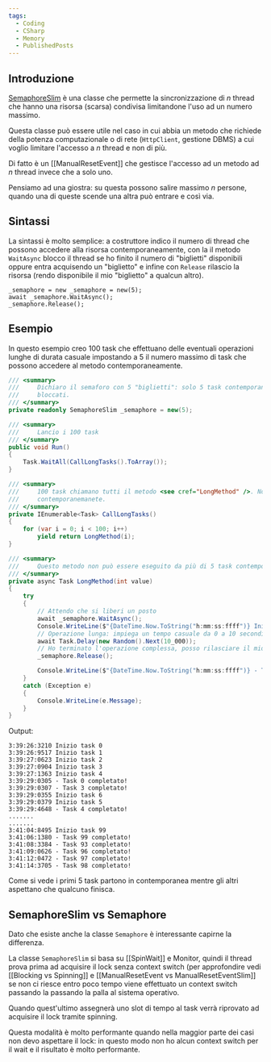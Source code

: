 ```yaml
---
tags:
  - Coding
  - CSharp
  - Memory
  - PublishedPosts
---
```



## Introduzione

[SemaphoreSlim](https://docs.microsoft.com/en-us/dotnet/api/system.threading.semaphoreslim?view=net-6.0) è una classe che permette la sincronizzazione di _n_ thread che hanno una risorsa (scarsa) condivisa limitandone l'uso ad un numero massimo.

Questa classe può essere utile nel caso in cui abbia un metodo che richiede della potenza computazionale o di rete (`HttpClient`, gestione DBMS) a cui voglio limitare l'accesso a _n_ thread e non di più.

Di fatto è un [[ManualResetEvent]] che gestisce l'accesso ad un metodo ad _n_ thread invece che a solo uno.

Pensiamo ad una giostra: su questa possono salire massimo _n_ persone, quando una di queste scende una altra può entrare e così via.

## Sintassi

La sintassi è molto semplice: a costruttore indico il numero di thread che possono accedere alla risorsa contemporaneamente, con la il metodo `WaitAsync` blocco il thread se ho finito il numero di "biglietti" disponibili oppure entra acquisendo un "biglietto" e infine con `Release` rilascio la risorsa (rendo disponibile il mio "biglietto" a qualcun altro).
```Csharp
_semaphore = new _semaphore = new(5);
await _semaphore.WaitAsync();
_semaphore.Release();
```
## Esempio

In questo esempio creo 100 task che effettuano delle eventuali operazioni lunghe di durata casuale impostando a 5 il numero massimo di task che possono accedere al metodo contemporaneamente.
```csharp
/// <summary>
///     Dichiaro il semaforo con 5 "biglietti": solo 5 task contemporaneamente possono accere al metodo prima di essere
///     bloccati.
/// </summary>
private readonly SemaphoreSlim _semaphore = new(5);

/// <summary>
///     Lancio i 100 task
/// </summary>
public void Run()
{
    Task.WaitAll(CallLongTasks().ToArray());
}

/// <summary>
///     100 task chiamano tutti il metodo <see cref="LongMethod" />. Non voglio però che più di 5 ci possano accedere
///     contemporanemanete.
/// </summary>
private IEnumerable<Task> CallLongTasks()
{
    for (var i = 0; i < 100; i++)
        yield return LongMethod(i);
}

/// <summary>
///     Questo metodo non può essere eseguito da più di 5 task contemporaneamente.
/// </summary>
private async Task LongMethod(int value)
{
    try
    {
        // Attendo che si liberi un posto
        await _semaphore.WaitAsync();
        Console.WriteLine($"{DateTime.Now.ToString("h:mm:ss:ffff")} Inizio task {value}");
        // Operazione lunga: impiega un tempo casuale da 0 a 10 secondi
        await Task.Delay(new Random().Next(10_000));
        // Ho terminato l'operazione complessa, posso rilasciare il mio biglietto a qualcun altro.
        _semaphore.Release();

        Console.WriteLine($"{DateTime.Now.ToString("h:mm:ss:ffff")} - Task {value} completato!");
    }
    catch (Exception e)
    {
        Console.WriteLine(e.Message);
    }
}
```
Output:
```
3:39:26:3210 Inizio task 0
3:39:26:9517 Inizio task 1
3:39:27:0623 Inizio task 2
3:39:27:0904 Inizio task 3
3:39:27:1363 Inizio task 4
3:39:29:0305 - Task 0 completato!
3:39:29:0307 - Task 3 completato!
3:39:29:0355 Inizio task 6
3:39:29:0379 Inizio task 5
3:39:29:4648 - Task 4 completato!
.......
.......
3:41:04:8495 Inizio task 99
3:41:06:1380 - Task 99 completato!
3:41:08:3384 - Task 93 completato!
3:41:09:0626 - Task 96 completato!
3:41:12:0472 - Task 97 completato!
3:41:14:3705 - Task 98 completato!
```
Come si vede i primi 5 task partono in contemporanea mentre gli altri aspettano che qualcuno finisca.

## SemaphoreSlim vs Semaphore

Dato che esiste anche la classe `Semaphore` è interessante capirne la differenza.

La classe `SemaphoreSlim` si basa su [[SpinWait]] e Monitor, quindi il thread prova prima ad acquisire il lock senza context switch (per approfondire vedi [[Blocking vs Spinning]] e [[ManualResetEvent vs ManualResetEventSlim]] se non ci riesce entro poco tempo viene effettuato un context switch passando la passando la palla al sistema operativo.

Quando quest'ultimo assegnerà uno slot di tempo al task verrà riprovato ad acquisire il lock tramite spinning.

Questa modalità è molto performante quando nella maggior parte dei casi non devo aspettare il lock: in questo modo non ho alcun context switch per il wait e il risultato è molto performante.
